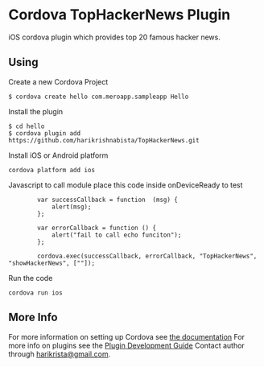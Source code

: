 # Cordova TopHackerNews Plugin

iOS cordova plugin which provides top 20 famous hacker news. 

## Using

Create a new Cordova Project

    $ cordova create hello com.meroapp.sampleapp Hello
    
Install the plugin

    $ cd hello
    $ cordova plugin add https://github.com/harikrishnabista/TopHackerNews.git

Install iOS or Android platform

    cordova platform add ios

Javascript to call module
place this code inside onDeviceReady to test

            var successCallback = function  (msg) {
                alert(msg);
            };
            
            var errorCallback = function () {
                alert("fail to call echo funciton");
            };
            
            cordova.exec(successCallback, errorCallback, "TopHackerNews", "showHackerNews", [""]);    
    
Run the code

    cordova run ios 

## More Info

For more information on setting up Cordova see [the documentation](https://github.com/harikrishnabista/TopHackerNews)
For more info on plugins see the [Plugin Development Guide](http://cordova.apache.org/docs/en/latest/guide/hybrid/plugins/index.html)
Contact author through harikrista@gmail.com.
